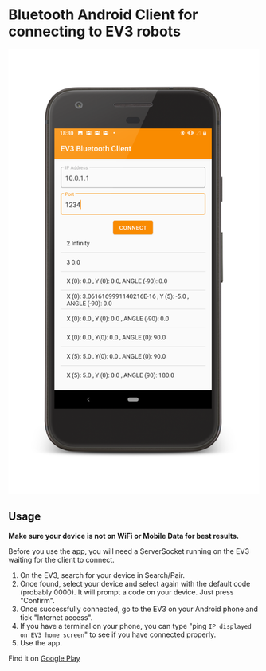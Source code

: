 # Bluetooth Android Client for connecting to EV3 robots 

![Client app](screenshot.png)

## Usage

**Make sure your device is not on WiFi or Mobile Data for best results.**

Before you use the app, you will need a ServerSocket running on the EV3 waiting for the client to connect. 

1. On the EV3, search for your device in Search/Pair.
2. Once found, select your device and select again with the default code (probably 0000). It will prompt a code on your device. Just press "Confirm".
3. Once successfully connected, go to the EV3 on your Android phone and tick "Internet access".
4. If you have a terminal on your phone, you can type "ping `IP displayed on EV3 home screen`" to see if you have connected properly.
5. Use the app.

Find it on [Google Play](https://play.google.com/store/apps/details?id=com.will_russell.ev3bluetoothclient)

